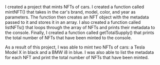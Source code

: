 # 
I created a project that mints NFTs of cars. I created a function called mintNFT() that takes in the car's brand, model, color, and year as parameters. The function then creates an NFT object with the metadata passed to it and stores it in an array. I also created a function called listNFTs() that loops through the array of NFTs and prints their metadata to the console. Finally, I created a function called getTotalSupply() that prints the total number of NFTs that have been minted to the console.

As a result of this project, I was able to mint two NFTs of cars: a Tesla Model X in black and a BMW i8 in blue. I was also able to list the metadata for each NFT and print the total number of NFTs that have been minted.
